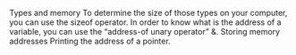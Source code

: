 Types and memory
To determine the size of those types on your computer, you can use the sizeof operator.
In order to know what is the address of a variable, you can use the “address-of unary operator” &.
Storing memory addresses
Printing the address of a pointer.

